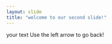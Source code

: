```yaml
---
layout: slide 
title: "welcome to our second slide!"
---
```

your text
Use the left arrow to go back!
